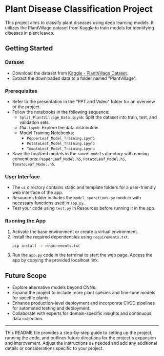 # Plant Disease Classification Project

This project aims to classify plant diseases using deep learning models. It utilizes the PlantVillage dataset from Kaggle to train models for identifying diseases in plant leaves.

## Getting Started

### Dataset
- Download the dataset from [Kaggle - PlantVillage Dataset](https://www.kaggle.com/arjuntejaswi/plant-village).
- Extract the downloaded data to a folder named "PlantVillage".

### Prerequisites
- Refer to the presentation in the "PPT and Video" folder for an overview of the project.
- Follow the notebooks in the following sequence:
  - `Split_PlantVillage_Data.ipynb`: Split the dataset into train, test, and validation sets.
  - `EDA.ipynb`: Explore the data distribution.
  - Model Training Notebooks:
    - `PepperLeaf_Model_Training.ipynb`
    - `PotatoLeaf_Model_Training.ipynb`
    - `TomatoLeaf_Model_Training.ipynb`
- Save the finalized models in the `saved_models` directory with naming conventions: `PepperLeaf_Model.h5`, `PotatoLeaf_Model.h5`, `TomatoLeaf_Model.h5`.

### User Interface
- The `ui` directory contains static and template folders for a user-friendly web interface of the app.
- Resources folder includes the `model_operations.py` module with necessary functions used in `app.py`.
- Test your code using `test.py` in Resources before running it in the app.

### Running the App
1. Activate the base environment or create a virtual environment.
2. Install the required dependencies using `requirements.txt`.
    ```bash
    pip install -r requirements.txt
    ```
3. Run the `app.py` code in the terminal to start the web page. Access the app by copying the provided localhost link.

## Future Scope
- Explore alternative models beyond CNNs.
- Expand the project to include more plant species and fine-tune models for specific plants.
- Enhance production-level deployment and incorporate CI/CD pipelines for automated testing and deployment.
- Collaborate with experts for domain-specific insights and continuous data collection.

---

This README file provides a step-by-step guide to setting up the project, running the code, and outlines future directions for the project's expansion and improvement. Adjust the instructions as needed and add any additional details or considerations specific to your project.